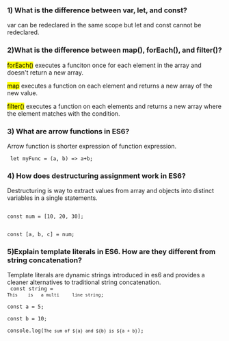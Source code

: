 ### 1) What is the difference between var, let, and const?

var can be redeclared in the same scope but let and const cannot be redeclared.

### 2)What is the difference between map(), forEach(), and filter()?

<mark>forEach()</mark> executes a funciton once for each element in the array and doesn't return a new array.

<mark>map</mark> executes a function on each element and returns a new array of the new value.

<mark>filter()</mark> executes a function on each elements and returns a new array where the element matches with the condition.

### 3) What are arrow functions in ES6?

Arrow function is shorter expression of function expression.

<code> let myFunc = (a, b) => a+b;</code>

### 4) How does destructuring assignment work in ES6?

Destructuring is way to extract values from array and objects into distinct variables in a single statements.

<code>  
const num = [10, 20, 30];

const [a, b, c] = num;
</code>

### 5)Explain template literals in ES6. How are they different from string concatenation?

Template literals are dynamic strings introduced in es6 and provides a cleaner alternatives to traditional string concatenation.  
<code> const string = `This   
is  
a multi    
line string`;  
const a = 5;  
const b = 10;  
console.log(`The sum of ${a} and ${b} is ${a + b}`);
</code>
